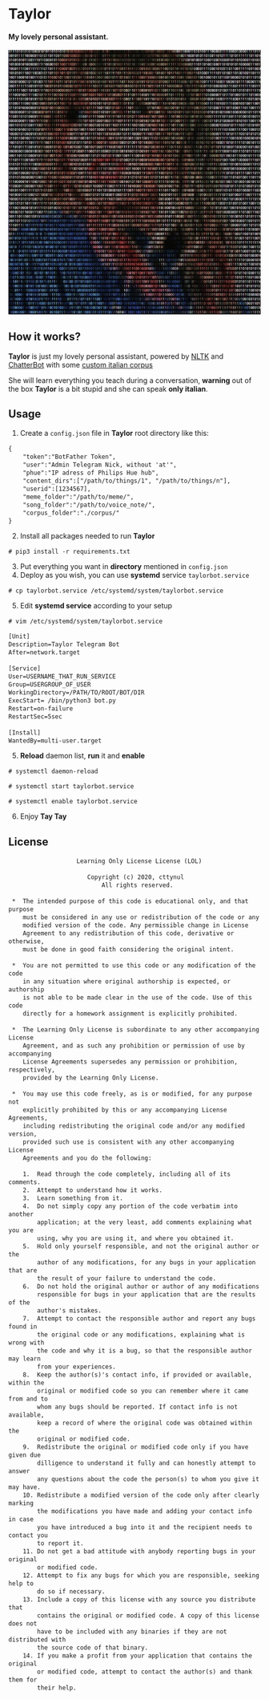 # Taylor
#### My lovely personal assistant.

![bot_pic](https://raw.githubusercontent.com/cttynul/taylor/main/gitpic/botpic.jpg) 

## How it works?
**Taylor** is just my lovely personal assistant, powered by [NLTK](https://www.nltk.org/) and [ChatterBot](https://github.com/gunthercox/ChatterBot) with some [custom italian corpus](https://github.com/cttynul/chatterbot-corpus)

She will learn everything you teach during a conversation, **warning** out of the box **Taylor** is a bit stupid and she can speak **only italian**.

## Usage
1. Create a ```config.json``` file in **Taylor** root directory like this:
```
{
    "token":"BotFather Token",
    "user":"Admin Telegram Nick, without 'at'",
    "phue":"IP adress of Philips Hue hub",
    "content_dirs":["/path/to/things/1", "/path/to/things/n"],
    "userid":[1234567],
    "meme_folder":"/path/to/meme/",
    "song_folder":"/path/to/voice_note/",
    "corpus_folder":"./corpus/"
}
```
2. Install all packages needed to run **Taylor**
```
# pip3 install -r requirements.txt
```
3. Put everything you want in **directory** mentioned in ```config.json```
4. Deploy as you wish, you can use **systemd** service ```taylorbot.service```
```
# cp taylorbot.service /etc/systemd/system/taylorbot.service
```
5. Edit **systemd service** according to your setup
```
# vim /etc/systemd/system/taylorbot.service
```
```
[Unit]
Description=Taylor Telegram Bot
After=network.target

[Service]
User=USERNAME_THAT_RUN_SERVICE
Group=USERGROUP_OF_USER
WorkingDirectory=/PATH/TO/ROOT/BOT/DIR
ExecStart= /bin/python3 bot.py
Restart=on-failure
RestartSec=5sec

[Install]
WantedBy=multi-user.target
```
5. **Reload** daemon list, **run** it and **enable**
```
# systemctl daemon-reload
```
```
# systemctl start taylorbot.service
```
```
# systemctl enable taylorbot.service
```
6. Enjoy **Tay Tay**

## License
```
                   Learning Only License License (LOL)

                      Copyright (c) 2020, cttynul
                          All rights reserved.

 *  The intended purpose of this code is educational only, and that purpose
    must be considered in any use or redistribution of the code or any
    modified version of the code. Any permissible change in License
    Agreement to any redistribution of this code, derivative or otherwise,
    must be done in good faith considering the original intent.

 *  You are not permitted to use this code or any modification of the code
    in any situation where original authorship is expected, or authorship
    is not able to be made clear in the use of the code. Use of this code
    directly for a homework assignment is explicitly prohibited.

 *  The Learning Only License is subordinate to any other accompanying License
    Agreement, and as such any prohibition or permission of use by accompanying
    License Agreements supersedes any permission or prohibition, respectively,
    provided by the Learning Only License.

 *  You may use this code freely, as is or modified, for any purpose not
    explicitly prohibited by this or any accompanying License Agreements, 
    including redistributing the original code and/or any modified version,
    provided such use is consistent with any other accompanying License 
    Agreements and you do the following:

    1.  Read through the code completely, including all of its comments.
    2.  Attempt to understand how it works.
    3.  Learn something from it.
    4.  Do not simply copy any portion of the code verbatim into another
        application; at the very least, add comments explaining what you are
        using, why you are using it, and where you obtained it.
    5.  Hold only yourself responsible, and not the original author or the 
        author of any modifications, for any bugs in your application that are
        the result of your failure to understand the code.
    6.  Do not hold the original author or author of any modifications
        responsible for bugs in your application that are the results of the
        author's mistakes.
    7.  Attempt to contact the responsible author and report any bugs found in
        the original code or any modifications, explaining what is wrong with
        the code and why it is a bug, so that the responsible author may learn
        from your experiences.
    8.  Keep the author(s)'s contact info, if provided or available, within the
        original or modified code so you can remember where it came from and to
        whom any bugs should be reported. If contact info is not available,
        keep a record of where the original code was obtained within the
        original or modified code.
    9.  Redistribute the original or modified code only if you have given due
        dilligence to understand it fully and can honestly attempt to answer 
        any questions about the code the person(s) to whom you give it may have.
    10. Redistribute a modified version of the code only after clearly marking
        the modifications you have made and adding your contact info in case
        you have introduced a bug into it and the recipient needs to contact you
        to report it.
    11. Do not get a bad attitude with anybody reporting bugs in your original
        or modified code.
    12. Attempt to fix any bugs for which you are responsible, seeking help to
        do so if necessary.
    13. Include a copy of this license with any source you distribute that
        contains the original or modified code. A copy of this license does not
        have to be included with any binaries if they are not distributed with
        the source code of that binary.
    14. If you make a profit from your application that contains the original
        or modified code, attempt to contact the author(s) and thank them for
        their help.
```
